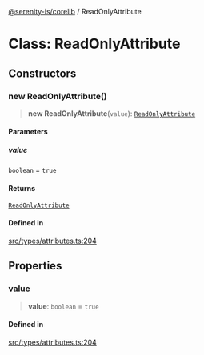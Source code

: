 [@serenity-is/corelib](../README.md) / ReadOnlyAttribute

# Class: ReadOnlyAttribute

## Constructors

### new ReadOnlyAttribute()

> **new ReadOnlyAttribute**(`value`): [`ReadOnlyAttribute`](ReadOnlyAttribute.md)

#### Parameters

##### value

`boolean` = `true`

#### Returns

[`ReadOnlyAttribute`](ReadOnlyAttribute.md)

#### Defined in

[src/types/attributes.ts:204](https://github.com/serenity-is/serenity/blob/master/packages/corelib/src/types/attributes.ts#L204)

## Properties

### value

> **value**: `boolean` = `true`

#### Defined in

[src/types/attributes.ts:204](https://github.com/serenity-is/serenity/blob/master/packages/corelib/src/types/attributes.ts#L204)
